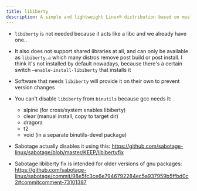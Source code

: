 ```yaml
---
title: libiberty
description: A simple and lightweight Linux® distribution based on musl libc and toybox
---
```


- `libiberty` is not needed because it acts like a libc and we already have one..

- It also does not support shared libraries at all, and can only be available as `libiberty.a` which many distros remove post build or post install. I think it's not installed by default nowadays, because there's a certain switch `—enable-install-libiberty` that installs it

- Software that needs `libiberty` will provide it on their own to prevent version changes

- You can't disable `libiberty` from `binutils` because gcc needs it:
  - alpine (for cross/system enables libiberty)
  - clear (manual install, copy to target dir)
  - dragora
  - t2
  - void (in a separate binutils-devel package)

- Sabotage actually disables it using this: https://github.com/sabotage-linux/sabotage/blob/master/KEEP/libibertyfix

- Sabotage libiberty fix is intended for older versions of gnu packages: https://github.com/sabotage-linux/sabotage/commit/98e5fc3ce6e7946792284ec5a937959b5ffbd0c2#commitcomment-73101387
